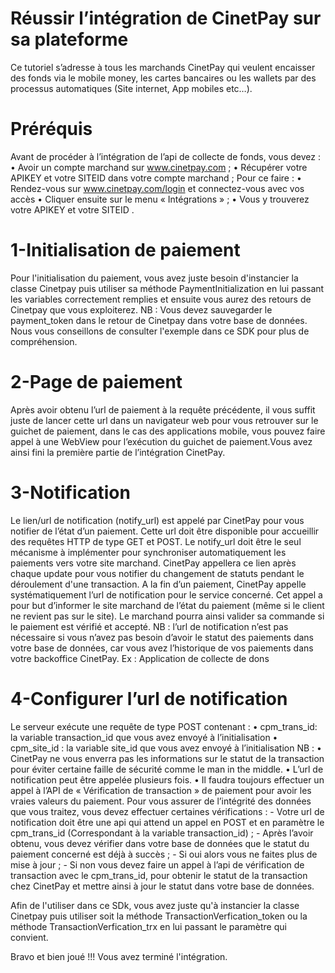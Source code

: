 # Réussir l’intégration de CinetPay sur sa plateforme

Ce tutoriel s’adresse à tous les marchands CinetPay qui veulent encaisser des fonds via le mobile money, les
cartes bancaires ou les wallets par des processus automatiques (Site internet, App mobiles etc…).

# Préréquis

Avant de procéder à l’intégration de l’api de collecte de fonds, vous devez :
    • Avoir un compte marchand sur www.cinetpay.com ;
    • Récupérer votre APIKEY et votre SITEID dans votre compte marchand ;
Pour ce faire :
    • Rendez-vous sur www.cinetpay.com/login et connectez-vous avec vos accès
    • Cliquer ensuite sur le menu « Intégrations » ;
    • Vous y trouverez votre APIKEY et votre SITEID .

# 1-Initialisation de paiement

Pour l'initialisation du paiement, vous avez juste besoin d'instancier la classe Cinetpay puis utiliser 
sa méthode PaymentInitialization en lui passant les variables correctement remplies et ensuite vous aurez 
des retours de Cinetpay que vous exploiterez.
NB : Vous devez sauvegarder le payment_token dans le retour de Cinetpay dans votre base de données.
Nous vous conseillons de consulter l'exemple dans ce SDK pour plus de compréhension.

# 2-Page de paiement

Après avoir obtenu l’url de paiement à la requête précédente, il vous suffit juste de lancer cette url dans un
navigateur web pour vous retrouver sur le guichet de paiement, dans le cas des applications mobile, vous
pouvez faire appel à une WebView pour l’exécution du guichet de paiement.Vous avez ainsi fini la première partie de l’intégration CinetPay.

# 3-Notification 

Le lien/url de notification (notify_url) est appelé par CinetPay pour vous notifier de l’état d’un paiement.
Cette url doit être disponible pour accueillir des requêtes HTTP de type GET et POST.
Le notify_url doit être le seul mécanisme à implémenter pour synchroniser automatiquement les paiements
vers votre site marchand. CinetPay appellera ce lien après chaque update pour vous notifier du changement
de statuts pendant le déroulement d'une transaction.
A la fin d’un paiement, CinetPay appelle systématiquement l’url de notification pour le service concerné.
Cet appel a pour but d’informer le site marchand de l’état du paiement (même si le client ne revient pas sur
le site). Le marchand pourra ainsi valider sa commande si le paiement est vérifié et accepté.
NB : l’url de notification n’est pas nécessaire si vous n’avez pas besoin d’avoir le statut des paiements dans
votre base de données, car vous avez l’historique de vos paiements dans votre backoffice CinetPay.
Ex : Application de collecte de dons


# 4-Configurer l’url de notification

Le serveur exécute une requête de type POST contenant :
    • cpm_trans_id: la variable transaction_id que vous avez envoyé à l’initialisation
    • cpm_site_id : la variable site_id que vous avez envoyé à l’initialisation
NB :
    • CinetPay ne vous enverra pas les informations sur le statut de la transaction pour éviter certaine faille
de sécurité comme le man in the middle.
    • L’url de notification peut être appelée plusieurs fois.
    • Il faudra toujours effectuer un appel à l’API de « Vérification de transaction » de paiement pour
avoir les vraies valeurs du paiement.
Pour vous assurer de l’intégrité des données que vous traitez, vous devez effectuer certaines vérifications :
    - Votre url de notification doit être une api qui attend un appel en POST et en paramètre le
cpm_trans_id (Correspondant à la variable transaction_id) ;
    - Après l’avoir obtenu, vous devez vérifier dans votre base de données que le statut du paiement
concerné est déjà à succès ;
    - Si oui alors vous ne faites plus de mise à jour ;
    - Si non vous devez faire un appel à l’api de vérification de transaction avec le cpm_trans_id, pour
obtenir le statut de la transaction chez CinetPay et mettre ainsi à jour le statut dans votre base de
données.

Afin de l'utiliser dans ce SDk, vous avez juste qu'à instancier la classe Cinetpay puis utiliser soit la méthode
TransactionVerfication_token ou la méthode TransactionVerfication_trx en lui passant le paramètre qui convient.

Bravo et bien joué !!! Vous avez terminé l'intégration.


